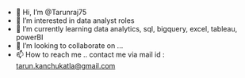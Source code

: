 - 👋 Hi, I’m @Tarunraj75
- 👀 I’m interested in data analyst roles
- 🌱 I’m currently learning data analytics, sql, bigquery, excel, tableau, powerBI
- 💞️ I’m looking to collaborate on ...
- 📫 How to reach me .. contact me via mail id : tarun.kanchukatla@gmail.com

<!---
Tarunraj75/Tarunraj75 is a ✨ special ✨ repository because its `README.md` (this file) appears on your GitHub profile.
You can click the Preview link to take a look at your changes.
--->
